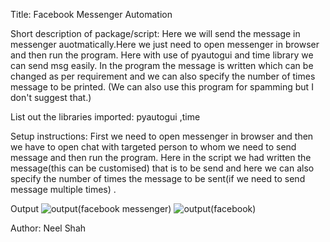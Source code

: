 Title: Facebook Messenger Automation

Short description of package/script: Here we will send the message in messenger auotmatically.Here we just need to open messenger in browser and then run the program.
Here with use of pyautogui and time library we can send msg easily.
In the program the message is written which can be changed as per requirement and we can also specify the number of times message to be printed.
(We can also use this program for spamming but I don't suggest that.)

List out the libraries imported: pyautogui ,time

Setup instructions: First we need to open messenger in browser and then we have to open chat with targeted person to whom we need to send message and then run the program.
Here in the script we had written the message(this can be customised) that is to be send and here we can also specify the number of times the message to be sent(if we need to send message multiple times) .



Output
![output(facebook messenger)](https://user-images.githubusercontent.com/71593494/121766351-c1036b80-cb6e-11eb-9603-aaf23d394581.png)
![output(facebook)](https://user-images.githubusercontent.com/71593494/121767191-7258d000-cb74-11eb-81bf-8308d94d4922.png)



Author:
Neel Shah
